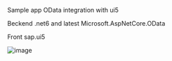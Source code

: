 
Sample app OData integration with ui5

Beckend .net6 and latest Microsoft.AspNetCore.OData 

Front sap.ui5

![image](https://user-images.githubusercontent.com/39690589/196633355-32fdf144-d69e-45d4-8de3-595615176a10.png)
